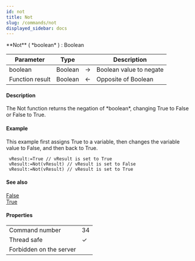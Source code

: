 ```yaml
---
id: not
title: Not
slug: /commands/not
displayed_sidebar: docs
---
```


<!--REF #_command_.Not.Syntax-->**Not** ( *boolean* ) : Boolean<!-- END REF-->
<!--REF #_command_.Not.Params-->
| Parameter | Type |  | Description |
| --- | --- | --- | --- |
| boolean | Boolean | &#8594;  | Boolean value to negate |
| Function result | Boolean | &#8592; | Opposite of Boolean |

<!-- END REF-->

#### Description 

<!--REF #_command_.Not.Summary-->The Not function returns the negation of *boolean*, changing True to False or False to True.<!-- END REF-->

#### Example 

This example first assigns True to a variable, then changes the variable value to False, and then back to True.

```4d
 vResult:=True // vResult is set to True
 vResult:=Not(vResult) // vResult is set to False
 vResult:=Not(vResult) // vResult is set to True
```

#### See also 

[False](false.md)  
[True](true.md)  

#### Properties
|  |  |
| --- | --- |
| Command number | 34 |
| Thread safe | &check; |
| Forbidden on the server ||


